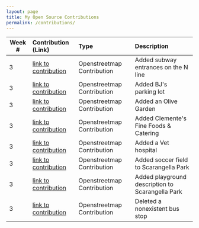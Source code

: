 ```yaml
---
layout: page
title: My Open Source Contributions
permalink: /contributions/
---
```


<!--
The first column, Contribution, must be a hyperlink to the actual contribution,
such as the Wikipedia edit or pull request, etc., with a suitable name.
Type of the contribution should be "Wikipedia edit", "OpenStreet Map feature",
"Project Documentation", "Project Code", "Blog Edit", etc.

The Description should include a brief summary of what you did.

Replace the first row below with your contribution and add new ones below it
following the same syntax.

-->





| Week #       | Contribution (Link)  | Type  | Description |
|---|:---|:---|:---|
| 3 | [link to contribution](https://www.openstreetmap.org/changeset/81084460)    | Openstreetmap Contribution  |  Added subway entrances on the N line|
| 3 | [link to contribution](https://www.openstreetmap.org/changeset/81084407)  | Openstreetmap Contribution | Added BJ's parking lot  |
| 3 | [link to contribution](https://www.openstreetmap.org/changeset/81084384)   | Openstreetmap Contribution | Added an Olive Garden |
| 3 | [link to contribution](https://www.openstreetmap.org/changeset/81084299)| Openstreetmap Contribution | Added Clemente's Fine Foods & Catering|
| 3 | [link to contribution](https://www.openstreetmap.org/changeset/81083882)| Openstreetmap Contribution | Added a Vet hospital|
| 3 | [link to contribution](https://www.openstreetmap.org/changeset/81084032#map=19/40.59517/-73.98420)|  Openstreetmap Contribution | Added soccer field to Scarangella Park|
| 3 | [link to contribution](https://www.openstreetmap.org/changeset/81084047) | Openstreetmap Contribution | Added playground description to Scarangella Park|
| 3 | [link to contribution](https://www.openstreetmap.org/changeset/81084450) | Openstreetmap Contribution | Deleted a nonexistent bus stop |
